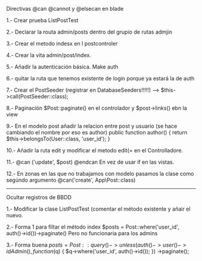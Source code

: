 Directivas @can @cannot y @elsecan en blade

1.- Crear prueba ListPostTest

2.- Declarar la routa admin/posts dentro del grupio de rutas admjin

3.- Crear el metodo indesx en l postcontroler

4.- Crear la vita admin/post/index.

5.- Añadir la autenticación básica. Make auth

6.- quitar la ruta que tenemos existente de login porque ya estará la de auth

7.- Crear el PostSeeder (registrar en DatabaseSeeders!!!!!) --> $this->call(PostSeeder::class);

8.- Paginación $Post::paginate() en el controlador y $post->links() ebn la view

9.- En el modelo post añadir la relacion entre post y usuario (se hace cambiando el nombre por eso es author)
	 public function author()
    {
        return $this->belongsTo(User::class, 'user_id');
    }

10.- Añadir la ruta edit y modificar el metodo edit(= en el Controlladore.

11.- @can ('update', $post)
	@endcan 
	En vez de usar if en las vistas.

12.- En zonas en las que no trabajamos con modelo pasamos la clase como segúndo argumento
	@can('create', App\Post::class)

------------------------------------

Ocultar registros de BBDD

1.- Modificar la clase ListPostTest (comentar el método existente y añair el nuevo.

2.- Forma 1 para filtar el método index
	$posts = Post::where('user_id', auth()->id())->paginate() 
Pero no funcionaria para los admins

3.- Forma buena
	$posts = Post::query()
		->unless(auth()->user()->idAdmin(), function ($q) {
			$q->where('user_id', auth()->id());
		})
		->paginate();

